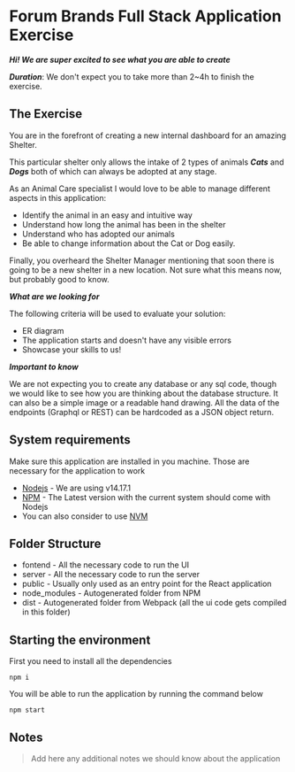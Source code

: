 # Forum Brands Full Stack Application Exercise
***Hi! We are super excited to see what you are able to create***

***Duration***: We don't expect you to take more than 2~4h to finish the exercise.

## The Exercise
You are in the forefront of creating a new internal dashboard for an amazing Shelter. 

This particular shelter only allows the intake of 2 types of animals ***Cats*** and ***Dogs*** both of which can always be adopted
at any stage. 

As an Animal Care specialist I would love to be able to manage different aspects in this application:
- Identify the animal in an easy and intuitive way
- Understand how long the animal has been in the shelter 
- Understand who has adopted our animals
- Be able to change information about the Cat or Dog easily. 

Finally, you overheard the Shelter Manager mentioning that soon there is going to be a new shelter in a new location. 
Not sure what this means now, but probably good to know. 

***What are we looking for***

The following criteria will be used to evaluate your solution: 
- ER diagram
- The application starts and doesn't have any visible errors
- Showcase your skills to us!

***Important to know***

We are not expecting you to create any database or any sql code, though we would like to see how you are thinking about the 
database structure. It can also be a simple image or a readable hand drawing. All the data of the endpoints (Graphql or REST) 
can be hardcoded as a JSON object return. 

## System requirements
Make sure this application are installed in you machine. Those are necessary for the application to work

- [Nodejs](https://nodejs.org/en/) - We are using v14.17.1
- [NPM]() - The Latest version with the current system should come with Nodejs
- You can also consider to use [NVM](https://github.com/nvm-sh/nvm)

## Folder Structure
- fontend - All the necessary code to run the UI
- server - All the necessary code to run the server
- public - Usually only used as an entry point for the React application
- node_modules - Autogenerated folder from NPM
- dist - Autogenerated folder from Webpack (all the ui code gets compiled in this folder)

## Starting the environment 
First you need to install all the dependencies

```shell
npm i
```

You will be able to run the application by running the command below
```shell
npm start
```

## Notes
> Add here any additional notes we should know about the application
